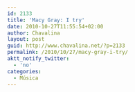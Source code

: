 ```yaml
---
id: 2133
title: 'Macy Gray: I try'
date: 2010-10-27T11:55:54+02:00
author: Chavalina
layout: post
guid: http://www.chavalina.net/?p=2133
permalink: /2010/10/27/macy-gray-i-try/
aktt_notify_twitter:
  - 'no'
categories:
  - Música
---
```

